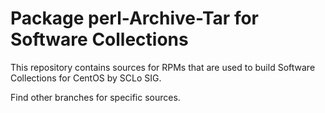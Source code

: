 # Package perl-Archive-Tar for Software Collections

This repository contains sources for RPMs that are used
to build Software Collections for CentOS by SCLo SIG.

Find other branches for specific sources.
